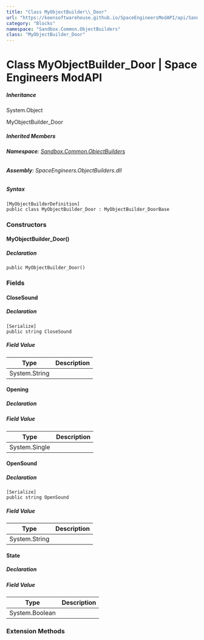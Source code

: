 ```yaml
---
title: "Class MyObjectBuilder\\_Door"
url: "https://keensoftwarehouse.github.io/SpaceEngineersModAPI/api/Sandbox.Common.ObjectBuilders.MyObjectBuilder_Door.html"
category: "Blocks"
namespace: "Sandbox.Common.ObjectBuilders"
class: "MyObjectBuilder_Door"
---
```


# Class MyObjectBuilder\_Door | Space Engineers ModAPI

##### Inheritance

System.Object

MyObjectBuilder\_Door

##### Inherited Members

###### **Namespace**: [Sandbox.Common.ObjectBuilders](https://keensoftwarehouse.github.io/SpaceEngineersModAPI/api/Sandbox.Common.ObjectBuilders.html)

###### **Assembly**: SpaceEngineers.ObjectBuilders.dll

##### Syntax

```
[MyObjectBuilderDefinition]
public class MyObjectBuilder_Door : MyObjectBuilder_DoorBase
```

### Constructors

#### MyObjectBuilder\_Door()

##### Declaration

```
public MyObjectBuilder_Door()
```

### Fields

#### CloseSound

##### Declaration

```
[Serialize]
public string CloseSound
```

##### Field Value

| Type | Description |
| --- | --- |
| System.String |     |

#### Opening

##### Declaration

##### Field Value

| Type | Description |
| --- | --- |
| System.Single |     |

#### OpenSound

##### Declaration

```
[Serialize]
public string OpenSound
```

##### Field Value

| Type | Description |
| --- | --- |
| System.String |     |

#### State

##### Declaration

##### Field Value

| Type | Description |
| --- | --- |
| System.Boolean |     |

### Extension Methods